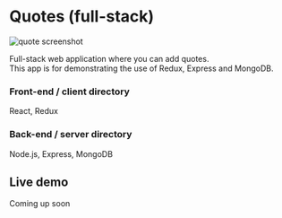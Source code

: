# Quotes (full-stack)

![quote screenshot](https://github.com/hennatee/quotes-web/blob/main/quote-screenshot.PNG?raw=true)

Full-stack web application where you can add quotes. <br/>
This app is for demonstrating the use of Redux, Express and MongoDB.

### Front-end / client directory
React, Redux

### Back-end / server directory
Node.js, Express, MongoDB

## Live demo

Coming up soon













